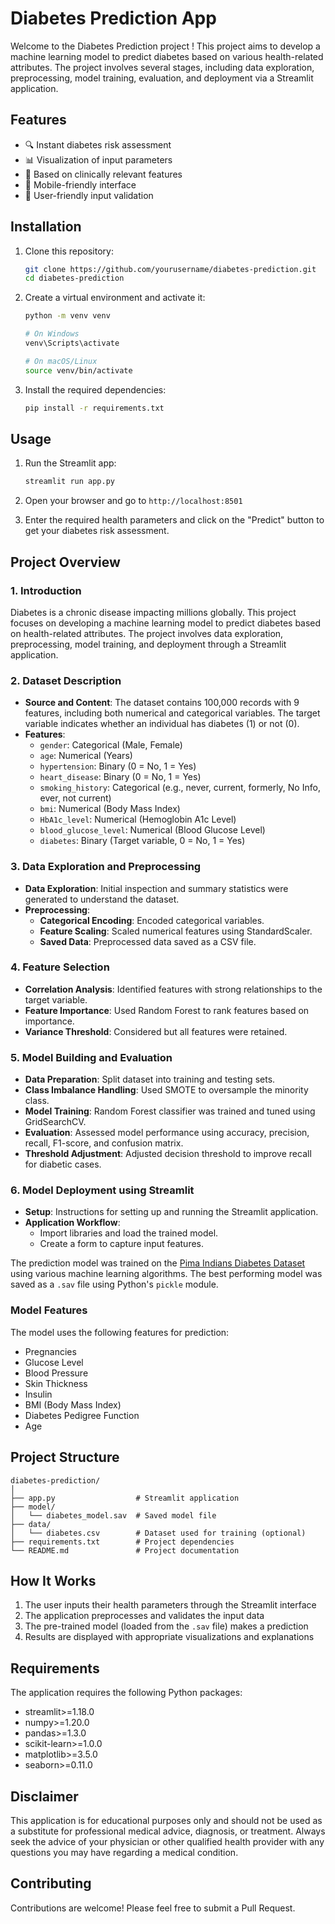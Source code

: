   # Diabetes Prediction App
Welcome to the Diabetes Prediction project ! This project aims to develop a machine learning model to predict diabetes based on various health-related attributes. The project involves several stages, including data exploration, preprocessing, model training, evaluation, and deployment via a Streamlit application.


## Features

- 🔍 Instant diabetes risk assessment
- 📊 Visualization of input parameters
- 🧪 Based on clinically relevant features
- 📱 Mobile-friendly interface
- 🔄 User-friendly input validation

## Installation

1. Clone this repository:
   ```bash
   git clone https://github.com/yourusername/diabetes-prediction.git
   cd diabetes-prediction
   ```

2. Create a virtual environment and activate it:
   ```bash
   python -m venv venv
   
   # On Windows
   venv\Scripts\activate
   
   # On macOS/Linux
   source venv/bin/activate
   ```

3. Install the required dependencies:
   ```bash
   pip install -r requirements.txt
   ```

## Usage

1. Run the Streamlit app:
   ```bash
   streamlit run app.py
   ```

2. Open your browser and go to `http://localhost:8501`

3. Enter the required health parameters and click on the "Predict" button to get your diabetes risk assessment.

## Project Overview

### 1. Introduction
Diabetes is a chronic disease impacting millions globally. This project focuses on developing a machine learning model to predict diabetes based on health-related attributes. The project involves data exploration, preprocessing, model training, and deployment through a Streamlit application.

### 2. Dataset Description
- **Source and Content**: The dataset contains 100,000 records with 9 features, including both numerical and categorical variables. The target variable indicates whether an individual has diabetes (1) or not (0).
- **Features**:
  - `gender`: Categorical (Male, Female)
  - `age`: Numerical (Years)
  - `hypertension`: Binary (0 = No, 1 = Yes)
  - `heart_disease`: Binary (0 = No, 1 = Yes)
  - `smoking_history`: Categorical (e.g., never, current, formerly, No Info, ever, not current)
  - `bmi`: Numerical (Body Mass Index)
  - `HbA1c_level`: Numerical (Hemoglobin A1c Level)
  - `blood_glucose_level`: Numerical (Blood Glucose Level)
  - `diabetes`: Binary (Target variable, 0 = No, 1 = Yes)

### 3. Data Exploration and Preprocessing
- **Data Exploration**: Initial inspection and summary statistics were generated to understand the dataset.
- **Preprocessing**:
  - **Categorical Encoding**: Encoded categorical variables.
  - **Feature Scaling**: Scaled numerical features using StandardScaler.
  - **Saved Data**: Preprocessed data saved as a CSV file.

### 4. Feature Selection
- **Correlation Analysis**: Identified features with strong relationships to the target variable.
- **Feature Importance**: Used Random Forest to rank features based on importance.
- **Variance Threshold**: Considered but all features were retained.

### 5. Model Building and Evaluation
- **Data Preparation**: Split dataset into training and testing sets.
- **Class Imbalance Handling**: Used SMOTE to oversample the minority class.
- **Model Training**: Random Forest classifier was trained and tuned using GridSearchCV.
- **Evaluation**: Assessed model performance using accuracy, precision, recall, F1-score, and confusion matrix.
- **Threshold Adjustment**: Adjusted decision threshold to improve recall for diabetic cases.

### 6. Model Deployment using Streamlit
- **Setup**: Instructions for setting up and running the Streamlit application.
- **Application Workflow**:
  - Import libraries and load the trained model.
  - Create a form to capture input features.
 

The prediction model was trained on the [Pima Indians Diabetes Dataset](https://www.kaggle.com/uciml/pima-indians-diabetes-database) using various machine learning algorithms. The best performing model was saved as a `.sav` file using Python's `pickle` module.

### Model Features

The model uses the following features for prediction:
- Pregnancies
- Glucose Level
- Blood Pressure
- Skin Thickness
- Insulin
- BMI (Body Mass Index)
- Diabetes Pedigree Function
- Age

## Project Structure

```
diabetes-prediction/
│
├── app.py                  # Streamlit application
├── model/
│   └── diabetes_model.sav  # Saved model file
├── data/
│   └── diabetes.csv        # Dataset used for training (optional)
├── requirements.txt        # Project dependencies
└── README.md               # Project documentation
```

## How It Works

1. The user inputs their health parameters through the Streamlit interface
2. The application preprocesses and validates the input data
3. The pre-trained model (loaded from the `.sav` file) makes a prediction
4. Results are displayed with appropriate visualizations and explanations


## Requirements

The application requires the following Python packages:
- streamlit>=1.18.0
- numpy>=1.20.0
- pandas>=1.3.0
- scikit-learn>=1.0.0
- matplotlib>=3.5.0
- seaborn>=0.11.0


## Disclaimer

This application is for educational purposes only and should not be used as a substitute for professional medical advice, diagnosis, or treatment. Always seek the advice of your physician or other qualified health provider with any questions you may have regarding a medical condition.

## Contributing

Contributions are welcome! Please feel free to submit a Pull Request.


